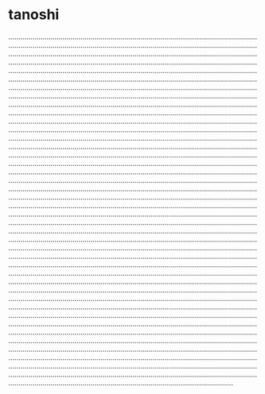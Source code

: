 # tanoshi

............................................................................................................................................................................................................................................................................................................................................................................................................................................................................................................................................................................................................................................................................................................................................................................................................................................................................................................................................................................................................................................................................................................................................................................................................................................................................................................................................................................................................................................................................................................................................................................................................................................................................................................................................................................................................................................................................................................................................................................................................................................................................................................................................................................................................................................................................................................................................................................................................................................................................................................................................................................................................................................................................................................................................................................................................................................................................................................................................................................................................................................................................................................................................................................................................................................................................................................................................................................................................................................................................................................................................................................................................................................................................................................................................................................................................................................................................................................................................................................................................................................................................................................................................................................................................................................................................................................................................................................................................................................................................................................................................................................................................................................................................................................................................................................................................................................................................................................................................................................................................................................................................................................................................................................................................................................................................................................................................................................................................